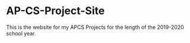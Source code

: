 # AP-CS-Project-Site

This is the website for my APCS Projects for the length of the 2019-2020 school year.
